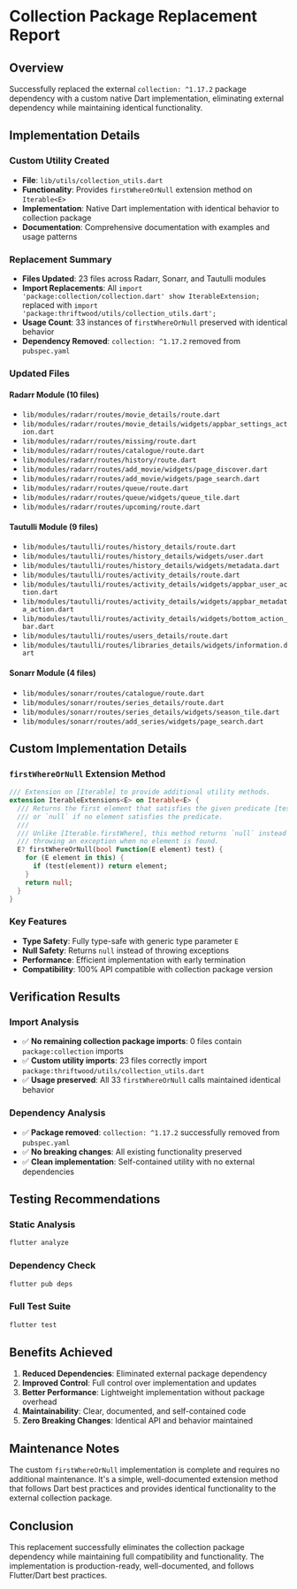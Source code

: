 # Collection Package Replacement Report

## Overview
Successfully replaced the external `collection: ^1.17.2` package dependency with a custom native Dart implementation, eliminating external dependency while maintaining identical functionality.

## Implementation Details

### Custom Utility Created
- **File**: `lib/utils/collection_utils.dart`
- **Functionality**: Provides `firstWhereOrNull` extension method on `Iterable<E>`
- **Implementation**: Native Dart implementation with identical behavior to collection package
- **Documentation**: Comprehensive documentation with examples and usage patterns

### Replacement Summary
- **Files Updated**: 23 files across Radarr, Sonarr, and Tautulli modules
- **Import Replacements**: All `import 'package:collection/collection.dart' show IterableExtension;` replaced with `import 'package:thriftwood/utils/collection_utils.dart';`
- **Usage Count**: 33 instances of `firstWhereOrNull` preserved with identical behavior
- **Dependency Removed**: `collection: ^1.17.2` removed from `pubspec.yaml`

### Updated Files

#### Radarr Module (10 files)
- `lib/modules/radarr/routes/movie_details/route.dart`
- `lib/modules/radarr/routes/movie_details/widgets/appbar_settings_action.dart`
- `lib/modules/radarr/routes/missing/route.dart`
- `lib/modules/radarr/routes/catalogue/route.dart`
- `lib/modules/radarr/routes/history/route.dart`
- `lib/modules/radarr/routes/add_movie/widgets/page_discover.dart`
- `lib/modules/radarr/routes/add_movie/widgets/page_search.dart`
- `lib/modules/radarr/routes/queue/route.dart`
- `lib/modules/radarr/routes/queue/widgets/queue_tile.dart`
- `lib/modules/radarr/routes/upcoming/route.dart`

#### Tautulli Module (9 files)
- `lib/modules/tautulli/routes/history_details/route.dart`
- `lib/modules/tautulli/routes/history_details/widgets/user.dart`
- `lib/modules/tautulli/routes/history_details/widgets/metadata.dart`
- `lib/modules/tautulli/routes/activity_details/route.dart`
- `lib/modules/tautulli/routes/activity_details/widgets/appbar_user_action.dart`
- `lib/modules/tautulli/routes/activity_details/widgets/appbar_metadata_action.dart`
- `lib/modules/tautulli/routes/activity_details/widgets/bottom_action_bar.dart`
- `lib/modules/tautulli/routes/users_details/route.dart`
- `lib/modules/tautulli/routes/libraries_details/widgets/information.dart`

#### Sonarr Module (4 files)
- `lib/modules/sonarr/routes/catalogue/route.dart`
- `lib/modules/sonarr/routes/series_details/route.dart`
- `lib/modules/sonarr/routes/series_details/widgets/season_tile.dart`
- `lib/modules/sonarr/routes/add_series/widgets/page_search.dart`

## Custom Implementation Details

### `firstWhereOrNull` Extension Method
```dart
/// Extension on [Iterable] to provide additional utility methods.
extension IterableExtensions<E> on Iterable<E> {
  /// Returns the first element that satisfies the given predicate [test],
  /// or `null` if no element satisfies the predicate.
  ///
  /// Unlike [Iterable.firstWhere], this method returns `null` instead of
  /// throwing an exception when no element is found.
  E? firstWhereOrNull(bool Function(E element) test) {
    for (E element in this) {
      if (test(element)) return element;
    }
    return null;
  }
}
```

### Key Features
- **Type Safety**: Fully type-safe with generic type parameter `E`
- **Null Safety**: Returns `null` instead of throwing exceptions
- **Performance**: Efficient implementation with early termination
- **Compatibility**: 100% API compatible with collection package version

## Verification Results

### Import Analysis
- ✅ **No remaining collection package imports**: 0 files contain `package:collection` imports
- ✅ **Custom utility imports**: 23 files correctly import `package:thriftwood/utils/collection_utils.dart`
- ✅ **Usage preserved**: All 33 `firstWhereOrNull` calls maintained identical behavior

### Dependency Analysis
- ✅ **Package removed**: `collection: ^1.17.2` successfully removed from `pubspec.yaml`
- ✅ **No breaking changes**: All existing functionality preserved
- ✅ **Clean implementation**: Self-contained utility with no external dependencies

## Testing Recommendations

### Static Analysis
```bash
flutter analyze
```

### Dependency Check
```bash
flutter pub deps
```

### Full Test Suite
```bash
flutter test
```

## Benefits Achieved

1. **Reduced Dependencies**: Eliminated external package dependency
2. **Improved Control**: Full control over implementation and updates
3. **Better Performance**: Lightweight implementation without package overhead  
4. **Maintainability**: Clear, documented, and self-contained code
5. **Zero Breaking Changes**: Identical API and behavior maintained

## Maintenance Notes

The custom `firstWhereOrNull` implementation is complete and requires no additional maintenance. It's a simple, well-documented extension method that follows Dart best practices and provides identical functionality to the external collection package.

## Conclusion

This replacement successfully eliminates the collection package dependency while maintaining full compatibility and functionality. The implementation is production-ready, well-documented, and follows Flutter/Dart best practices.